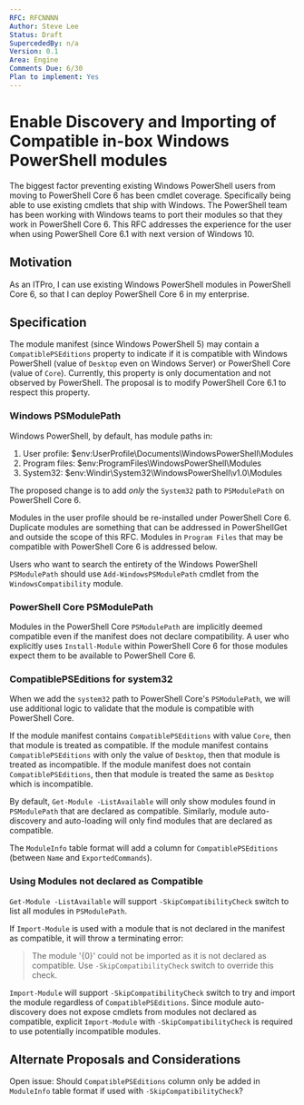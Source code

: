 ```yaml
---
RFC: RFCNNNN
Author: Steve Lee
Status: Draft
SupercededBy: n/a
Version: 0.1
Area: Engine
Comments Due: 6/30
Plan to implement: Yes
---
```


# Enable Discovery and Importing of Compatible in-box Windows PowerShell modules

The biggest factor preventing existing Windows PowerShell users from moving to PowerShell Core 6 has been cmdlet coverage.
Specifically being able to use existing cmdlets that ship with Windows.
The PowerShell team has been working with Windows teams to port their modules so that they work in PowerShell Core 6.
This RFC addresses the experience for the user when using PowerShell Core 6.1 with next version of Windows 10.

## Motivation

As an ITPro,
I can use existing Windows PowerShell modules in PowerShell Core 6,
so that I can deploy PowerShell Core 6 in my enterprise.

## Specification

The module manifest (since Windows PowerShell 5) may contain a `CompatiblePSEditions` property to indicate if it is compatible with
Windows PowerShell (value of `Desktop` even on Windows Server) or PowerShell Core (value of `Core`).
Currently, this property is only documentation and not observed by PowerShell.
The proposal is to modify PowerShell Core 6.1 to respect this property.

### Windows PSModulePath

Windows PowerShell, by default, has module paths in:

  1. User profile: $env:UserProfile\Documents\WindowsPowerShell\Modules
  2. Program files: $env:ProgramFiles\WindowsPowerShell\Modules
  3. System32: $env:Windir\System32\WindowsPowerShell\v1.0\Modules

The proposed change is to add *only* the `System32` path to `PSModulePath` on PowerShell Core 6.

Modules in the user profile should be re-installed under PowerShell Core 6.
Duplicate modules are something that can be addressed in PowerShellGet and outside the scope of this RFC.
Modules in `Program Files` that may be compatible with PowerShell Core 6 is addressed below.

Users who want to search the entirety of the Windows PowerShell `PSModulePath` should use `Add-WindowsPSModulePath` cmdlet
from the `WindowsCompatibility` module.

### PowerShell Core PSModulePath

Modules in the PowerShell Core `PSModulePath` are implicitly deemed compatible even if the manifest does not
declare compatibility.
A user who explicitly uses `Install-Module` within PowerShell Core 6 for those modules expect them to be available to PowerShell Core 6.

### CompatiblePSEditions for system32

When we add the `system32` path to PowerShell Core's `PSModulePath`,
we will use additional logic to validate that the module is compatible with PowerShell Core.

If the module manifest contains `CompatiblePSEditions` with value `Core`, then that module is treated as compatible.
If the module manifest contains `CompatiblePSEditions` with only the value of `Desktop`, then that module is treated as incompatible.
If the module manifest does not contain `CompatiblePSEditions`, then that module is treated the same as `Desktop` which is incompatible.

By default, `Get-Module -ListAvailable` will only show modules found in `PSModulePath` that are declared as compatible.
Similarly, module auto-discovery and auto-loading will only find modules that are declared as compatible.

The `ModuleInfo` table format will add a column for `CompatiblePSEditions` (between `Name` and `ExportedCommands`).

### Using Modules not declared as Compatible

`Get-Module -ListAvailable` will support `-SkipCompatibilityCheck` switch to list all modules in `PSModulePath`.

If `Import-Module` is used with a module that is not declared in the manifest as compatible, it will throw a terminating error:

> The module '{0}' could not be imported as it is not declared as compatible.  Use `-SkipCompatibilityCheck` switch to override this check.

`Import-Module` will support `-SkipCompatibilityCheck` switch to try and import the module regardless of `CompatiblePSEditions`.
Since module auto-discovery does not expose cmdlets from modules not declared as compatible, explicit `Import-Module` with
`-SkipCompatibilityCheck` is required to use potentially incompatible modules.

## Alternate Proposals and Considerations

Open issue: Should `CompatiblePSEditions` column only be added in `ModuleInfo` table format if used with `-SkipCompatibilityCheck`?
